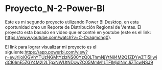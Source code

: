 # Proyecto_N-2-Power-BI
Este es mi segundo proyecto utilizando Power BI Desktop, en esta oportunidad creo un Reporte de Distribución Regional de Ventas.
El proyecto esta basado en video que encontré en youtube (este es el link: https://www.youtube.com/watch?v=C-Cvaqmchq0).

El link para lograr visualizar mi proyecto es el siguiente:https://app.powerbi.com/view?r=eyJrIjoiOGVhYTUzNGMtYzIzNS00YzQ0LThmNjYtNjI4M2Q1ZDYwZTI5IiwidCI6ImE5ZGY4M2I2LTgxNWUtNDcwZC05MmM1LTFlMjdlNmJiZTcwNSJ9
